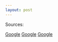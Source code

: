 ```yaml
---
layout: post
---
```


Sources:

[Google](http://google.com)
[Google](http://google.com)
[Google](http://google.com)

